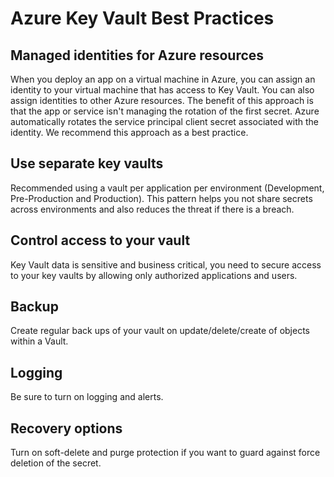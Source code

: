 # Azure Key Vault Best Practices

## Managed identities for Azure resources
<p>
  When you deploy an app on a virtual machine in Azure, you can assign an identity to your virtual machine that has access to Key Vault. You can also assign identities to other Azure resources. The benefit of this approach is that the app or service isn't managing the rotation of the first secret. Azure automatically rotates the service principal client secret associated with the identity. We recommend this approach as a best practice.
</p>

## Use separate key vaults
<p>
  Recommended using a vault per application per environment (Development, Pre-Production and Production). This pattern helps you not share secrets across environments and also reduces the threat if there is a breach.
</p>

## Control access to your vault
<p>
  Key Vault data is sensitive and business critical, you need to secure access to your key vaults by allowing only authorized applications and users.
</p>

## Backup
<p>
  Create regular back ups of your vault on update/delete/create of objects within a Vault.
</p>

## Logging
<p>
  Be sure to turn on logging and alerts.
</p>

## Recovery options
<p>
  Turn on soft-delete and purge protection if you want to guard against force deletion of the secret.
</p>
